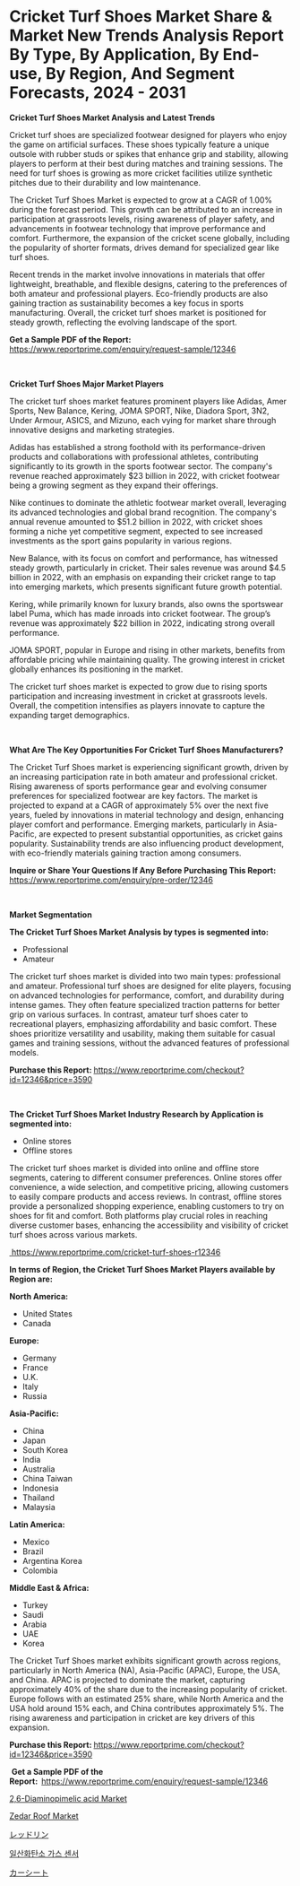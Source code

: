 <p><h1>Cricket Turf Shoes Market Share & Market New Trends Analysis Report By Type, By Application, By End-use, By Region, And Segment Forecasts, 2024 - 2031</h1></p><p><strong>Cricket Turf Shoes Market Analysis and Latest Trends</strong></p>
<p><p>Cricket turf shoes are specialized footwear designed for players who enjoy the game on artificial surfaces. These shoes typically feature a unique outsole with rubber studs or spikes that enhance grip and stability, allowing players to perform at their best during matches and training sessions. The need for turf shoes is growing as more cricket facilities utilize synthetic pitches due to their durability and low maintenance.</p><p>The Cricket Turf Shoes Market is expected to grow at a CAGR of 1.00% during the forecast period. This growth can be attributed to an increase in participation at grassroots levels, rising awareness of player safety, and advancements in footwear technology that improve performance and comfort. Furthermore, the expansion of the cricket scene globally, including the popularity of shorter formats, drives demand for specialized gear like turf shoes. </p><p>Recent trends in the market involve innovations in materials that offer lightweight, breathable, and flexible designs, catering to the preferences of both amateur and professional players. Eco-friendly products are also gaining traction as sustainability becomes a key focus in sports manufacturing. Overall, the cricket turf shoes market is positioned for steady growth, reflecting the evolving landscape of the sport.</p></p>
<p><strong>Get a Sample PDF of the Report:&nbsp;</strong> <a href="https://www.reportprime.com/enquiry/request-sample/12346">https://www.reportprime.com/enquiry/request-sample/12346</a></p>
<p>&nbsp;</p>
<p><strong>Cricket Turf Shoes Major Market Players</strong></p>
<p><p>The cricket turf shoes market features prominent players like Adidas, Amer Sports, New Balance, Kering, JOMA SPORT, Nike, Diadora Sport, 3N2, Under Armour, ASICS, and Mizuno, each vying for market share through innovative designs and marketing strategies.</p><p>Adidas has established a strong foothold with its performance-driven products and collaborations with professional athletes, contributing significantly to its growth in the sports footwear sector. The company's revenue reached approximately $23 billion in 2022, with cricket footwear being a growing segment as they expand their offerings.</p><p>Nike continues to dominate the athletic footwear market overall, leveraging its advanced technologies and global brand recognition. The company's annual revenue amounted to $51.2 billion in 2022, with cricket shoes forming a niche yet competitive segment, expected to see increased investments as the sport gains popularity in various regions.</p><p>New Balance, with its focus on comfort and performance, has witnessed steady growth, particularly in cricket. Their sales revenue was around $4.5 billion in 2022, with an emphasis on expanding their cricket range to tap into emerging markets, which presents significant future growth potential.</p><p>Kering, while primarily known for luxury brands, also owns the sportswear label Puma, which has made inroads into cricket footwear. The group’s revenue was approximately $22 billion in 2022, indicating strong overall performance.</p><p>JOMA SPORT, popular in Europe and rising in other markets, benefits from affordable pricing while maintaining quality. The growing interest in cricket globally enhances its positioning in the market.</p><p>The cricket turf shoes market is expected to grow due to rising sports participation and increasing investment in cricket at grassroots levels. Overall, the competition intensifies as players innovate to capture the expanding target demographics.</p></p>
<p>&nbsp;</p>
<p><strong>What Are The Key Opportunities For Cricket Turf Shoes Manufacturers?</strong></p>
<p><p>The Cricket Turf Shoes market is experiencing significant growth, driven by an increasing participation rate in both amateur and professional cricket. Rising awareness of sports performance gear and evolving consumer preferences for specialized footwear are key factors. The market is projected to expand at a CAGR of approximately 5% over the next five years, fueled by innovations in material technology and design, enhancing player comfort and performance. Emerging markets, particularly in Asia-Pacific, are expected to present substantial opportunities, as cricket gains popularity. Sustainability trends are also influencing product development, with eco-friendly materials gaining traction among consumers.</p></p>
<p><strong>Inquire or Share Your Questions If Any Before Purchasing This Report:</strong> <a href="https://www.reportprime.com/enquiry/pre-order/12346">https://www.reportprime.com/enquiry/pre-order/12346</a></p>
<p>&nbsp;</p>
<p><strong>Market Segmentation</strong></p>
<p><strong>The Cricket Turf Shoes Market Analysis by types is segmented into:</strong></p>
<p><ul><li>Professional</li><li>Amateur</li></ul></p>
<p><p>The cricket turf shoes market is divided into two main types: professional and amateur. Professional turf shoes are designed for elite players, focusing on advanced technologies for performance, comfort, and durability during intense games. They often feature specialized traction patterns for better grip on various surfaces. In contrast, amateur turf shoes cater to recreational players, emphasizing affordability and basic comfort. These shoes prioritize versatility and usability, making them suitable for casual games and training sessions, without the advanced features of professional models.</p></p>
<p><strong>Purchase this Report:&nbsp;</strong><a href="https://www.reportprime.com/checkout?id=12346&price=3590">https://www.reportprime.com/checkout?id=12346&price=3590</a></p>
<p>&nbsp;</p>
<p><strong>The Cricket Turf Shoes Market Industry Research by Application is segmented into:</strong></p>
<p><ul><li>Online stores</li><li>Offline stores</li></ul></p>
<p><p>The cricket turf shoes market is divided into online and offline store segments, catering to different consumer preferences. Online stores offer convenience, a wide selection, and competitive pricing, allowing customers to easily compare products and access reviews. In contrast, offline stores provide a personalized shopping experience, enabling customers to try on shoes for fit and comfort. Both platforms play crucial roles in reaching diverse customer bases, enhancing the accessibility and visibility of cricket turf shoes across various markets.</p></p>
<p><a href="https://www.reportprime.com/cricket-turf-shoes-r12346">&nbsp;https://www.reportprime.com/cricket-turf-shoes-r12346</a></p>
<p><strong>In terms of Region, the Cricket Turf Shoes Market Players available by Region are:</strong></p>
<p>
    <p> <strong> North America: </strong>
        <ul>
            <li>United States</li>
            <li>Canada</li>
        </ul>
        </p> 
    <p> <strong> Europe: </strong>
        <ul>
            <li>Germany</li>
            <li>France</li>
            <li>U.K.</li>
            <li>Italy</li>
            <li>Russia</li>
        </ul>
        </p> 
    <p> <strong> Asia-Pacific: </strong>
        <ul>
            <li>China</li>
            <li>Japan</li>
            <li>South Korea</li>
            <li>India</li>
            <li>Australia</li>
            <li>China Taiwan</li>
            <li>Indonesia</li>
            <li>Thailand</li>
            <li>Malaysia</li>
        </ul>
        </p> 
    <p> <strong> Latin America: </strong>
        <ul>
            <li>Mexico</li>
            <li>Brazil</li>
            <li>Argentina Korea</li>
            <li>Colombia</li>
        </ul>
        </p> 
    <p> <strong> Middle East & Africa: </strong>
        <ul>
            <li>Turkey</li>
            <li>Saudi</li>
            <li>Arabia</li>
            <li>UAE</li>
            <li>Korea</li>
        </ul>
    </p>
    </p>
<p><p>The Cricket Turf Shoes market exhibits significant growth across regions, particularly in North America (NA), Asia-Pacific (APAC), Europe, the USA, and China. APAC is projected to dominate the market, capturing approximately 40% of the share due to the increasing popularity of cricket. Europe follows with an estimated 25% share, while North America and the USA hold around 15% each, and China contributes approximately 5%. The rising awareness and participation in cricket are key drivers of this expansion.</p></p>
<p><strong>Purchase this Report: </strong><a href="https://www.reportprime.com/checkout?id=12346&price=3590">https://www.reportprime.com/checkout?id=12346&price=3590</a></p>
<p>&nbsp;<strong>Get a Sample PDF of the Report:&nbsp;&nbsp;</strong><a href="https://www.reportprime.com/enquiry/request-sample/12346">https://www.reportprime.com/enquiry/request-sample/12346</a></p>
<p><strong></strong></p>
<p><p><a href="https://issuu.com/reportprime-2/docs/26-diaminopimelic-acid-market-size-_2ba23b26704a4a">2,6-Diaminopimelic acid Market</a></p><p><a href="https://issuu.com/reportprime-2/docs/zedar-roof-market-size-2030.pptx_687fe45c7451f4">Zedar Roof Market</a></p><p><a href="https://medium.com/@anabellewintheiser/%E5%B8%82%E5%A0%B4%E4%BA%88%E6%B8%AC%E3%81%AE%E5%A4%89%E5%8C%96-%E3%82%B0%E3%83%AD%E3%83%BC%E3%83%90%E3%83%AB%E3%81%AA%E8%B5%A4%E3%83%AA%E3%83%B3%E5%B8%82%E5%A0%B4%E3%81%AE%E3%83%80%E3%82%A4%E3%83%8A%E3%83%9F%E3%82%AF%E3%82%B9%E3%81%A8%E4%BB%8A%E5%BE%8C%E3%81%AE%E3%83%88%E3%83%AC%E3%83%B3%E3%83%89-2024%E5%B9%B4-2031%E5%B9%B4-bddcd530cb2f">レッドリン</a></p><p><a href="https://medium.com/@kacrimipp/%EC%A0%84-%EC%84%B8%EA%B3%84-%EC%9D%BC%EC%82%B0%ED%99%94%ED%83%84%EC%86%8C-%EA%B0%80%EC%8A%A4-%EC%84%BC%EC%84%9C-%EC%8B%9C%EC%9E%A5-%EB%B6%80%EB%AC%B8-2024-2031-%EC%8B%9C%EC%9E%A5-%EC%A7%80%ED%91%9C-%EB%B0%8F-%EC%8B%9C%EC%9E%A5-%EC%A0%84%EB%9E%B5-%ED%86%B5%EC%B0%B0%EB%A0%A5-43deb817f37a">일산화탄소 가스 센서</a></p><p><a href="https://medium.com/@anabellewintheiser/%E3%82%AB%E3%83%BC%E3%82%B7%E3%83%BC%E3%83%88%E5%B8%82%E5%A0%B4%E3%81%AE%E6%B4%9E%E5%AF%9F-%E5%B8%82%E5%A0%B4%E3%83%97%E3%83%AC%E3%83%BC%E3%83%A4%E3%83%BC-%E5%B8%82%E5%A0%B4%E8%A6%8F%E6%A8%A1-%E5%9C%B0%E7%90%86%E7%9A%84%E5%9C%B0%E5%9F%9F-%E3%81%8A%E3%82%88%E3%81%B3%E4%BA%88%E6%B8%AC-2024%E5%B9%B4-2031%E5%B9%B4-27c38877d9d7">カーシート</a></p></p>
